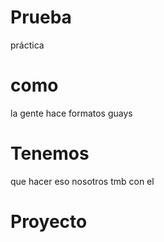 # Prueba
práctica
# como
la gente hace formatos guays
# Tenemos
que hacer eso nosotros tmb con el
# Proyecto
